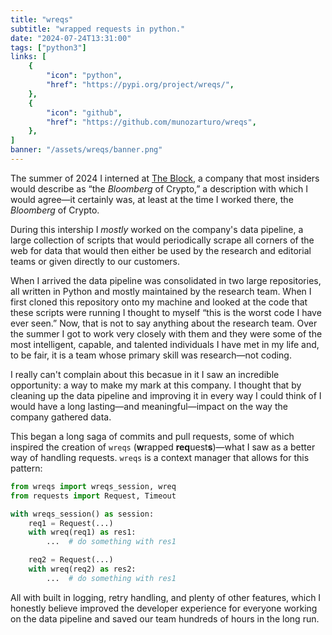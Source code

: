 ```yaml
---
title: "wreqs"
subtitle: "wrapped requests in python."
date: "2024-07-24T13:31:00"
tags: ["python3"]
links: [
    {
        "icon": "python",
        "href": "https://pypi.org/project/wreqs/",
    },
    {
        "icon": "github",
        "href": "https://github.com/munozarturo/wreqs",
    },
]
banner: "/assets/wreqs/banner.png"
---
```


The summer of 2024 I interned at [The Block](https://www.theblock.co/), a company that most insiders would describe as &ldquo;the *Bloomberg* of Crypto,&rdquo; a description with which I would agree&mdash;it certainly was, at least at the time I worked there, the *Bloomberg* of Crypto.

During this intership I *mostly* worked on the company's data pipeline, a large collection of scripts that would periodically scrape all corners of the web for data that would then either be used by the research and editorial teams or given directly to our customers.

When I arrived the data pipeline was consolidated in two large repositories, all written in Python and mostly maintained by the research team. When I first cloned this repository onto my machine and looked at the code that these scripts were running I thought to myself &ldquo;this is the worst code I have ever seen.&rdquo; Now, that is not to say anything about the research team. Over the summer I got to work very closely with them and they were some of the most intelligent, capable, and talented individuals I have met in my life and, to be fair, it is a team whose primary skill was research&mdash;not coding.

I really can't complain about this becasue in it I saw an incredible opportunity: a way to make my mark at this company. I thought that by cleaning up the data pipeline and improving it in every way I could think of I would have a long lasting&mdash;and meaningful&mdash;impact on the way the company gathered data.

This began a long saga of commits and pull requests, some of which inspired the creation of `wreqs` (**w**rapped **req**uest**s**)&mdash;what I saw as a better way of handling requests. `wreqs` is a context manager that allows for this pattern:

```python
from wreqs import wreqs_session, wreq
from requests import Request, Timeout

with wreqs_session() as session:
    req1 = Request(...)
    with wreq(req1) as res1:
        ...  # do something with res1

    req2 = Request(...)
    with wreq(req2) as res2:
        ...  # do something with res1
```

All with built in logging, retry handling, and plenty of other features, which I honestly believe improved the developer experience for everyone working on the data pipeline and saved our team hundreds of hours in the long run.
